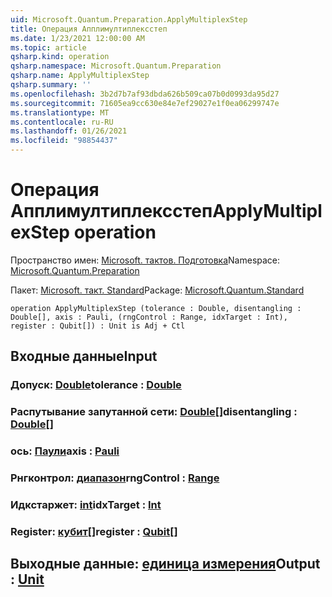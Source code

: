 ```yaml
---
uid: Microsoft.Quantum.Preparation.ApplyMultiplexStep
title: Операция Апплимултиплексстеп
ms.date: 1/23/2021 12:00:00 AM
ms.topic: article
qsharp.kind: operation
qsharp.namespace: Microsoft.Quantum.Preparation
qsharp.name: ApplyMultiplexStep
qsharp.summary: ''
ms.openlocfilehash: 3b2d7b7af93dbda626b509ca07b0d0993da95d27
ms.sourcegitcommit: 71605ea9cc630e84e7ef29027e1f0ea06299747e
ms.translationtype: MT
ms.contentlocale: ru-RU
ms.lasthandoff: 01/26/2021
ms.locfileid: "98854437"
---
```

# <a name="applymultiplexstep-operation"></a><span data-ttu-id="d854d-102">Операция Апплимултиплексстеп</span><span class="sxs-lookup"><span data-stu-id="d854d-102">ApplyMultiplexStep operation</span></span>

<span data-ttu-id="d854d-103">Пространство имен: [Microsoft. тактов. Подготовка](xref:Microsoft.Quantum.Preparation)</span><span class="sxs-lookup"><span data-stu-id="d854d-103">Namespace: [Microsoft.Quantum.Preparation](xref:Microsoft.Quantum.Preparation)</span></span>

<span data-ttu-id="d854d-104">Пакет: [Microsoft. такт. Standard](https://nuget.org/packages/Microsoft.Quantum.Standard)</span><span class="sxs-lookup"><span data-stu-id="d854d-104">Package: [Microsoft.Quantum.Standard](https://nuget.org/packages/Microsoft.Quantum.Standard)</span></span>




```qsharp
operation ApplyMultiplexStep (tolerance : Double, disentangling : Double[], axis : Pauli, (rngControl : Range, idxTarget : Int), register : Qubit[]) : Unit is Adj + Ctl
```


## <a name="input"></a><span data-ttu-id="d854d-105">Входные данные</span><span class="sxs-lookup"><span data-stu-id="d854d-105">Input</span></span>

### <a name="tolerance--double"></a><span data-ttu-id="d854d-106">Допуск: [Double](xref:microsoft.quantum.lang-ref.double)</span><span class="sxs-lookup"><span data-stu-id="d854d-106">tolerance : [Double](xref:microsoft.quantum.lang-ref.double)</span></span>




### <a name="disentangling--double"></a><span data-ttu-id="d854d-107">Распутывание запутанной сети: [Double](xref:microsoft.quantum.lang-ref.double)[]</span><span class="sxs-lookup"><span data-stu-id="d854d-107">disentangling : [Double](xref:microsoft.quantum.lang-ref.double)[]</span></span>




### <a name="axis--pauli"></a><span data-ttu-id="d854d-108">ось: [Паули](xref:microsoft.quantum.lang-ref.pauli)</span><span class="sxs-lookup"><span data-stu-id="d854d-108">axis : [Pauli](xref:microsoft.quantum.lang-ref.pauli)</span></span>




### <a name="rngcontrol--range"></a><span data-ttu-id="d854d-109">Рнгконтрол: [диапазон](xref:microsoft.quantum.lang-ref.range)</span><span class="sxs-lookup"><span data-stu-id="d854d-109">rngControl : [Range](xref:microsoft.quantum.lang-ref.range)</span></span>




### <a name="idxtarget--int"></a><span data-ttu-id="d854d-110">Идкстаржет: [int](xref:microsoft.quantum.lang-ref.int)</span><span class="sxs-lookup"><span data-stu-id="d854d-110">idxTarget : [Int](xref:microsoft.quantum.lang-ref.int)</span></span>




### <a name="register--qubit"></a><span data-ttu-id="d854d-111">Register: [кубит](xref:microsoft.quantum.lang-ref.qubit)[]</span><span class="sxs-lookup"><span data-stu-id="d854d-111">register : [Qubit](xref:microsoft.quantum.lang-ref.qubit)[]</span></span>





## <a name="output--unit"></a><span data-ttu-id="d854d-112">Выходные данные: [единица измерения](xref:microsoft.quantum.lang-ref.unit)</span><span class="sxs-lookup"><span data-stu-id="d854d-112">Output : [Unit](xref:microsoft.quantum.lang-ref.unit)</span></span>

